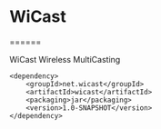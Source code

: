 # WiCast
======

WiCast Wireless MultiCasting

	<dependency>
		<groupId>net.wicast</groupId>
		<artifactId>wicast</artifactId>
		<packaging>jar</packaging>
		<version>1.0-SNAPSHOT</version>
	</dependency>
